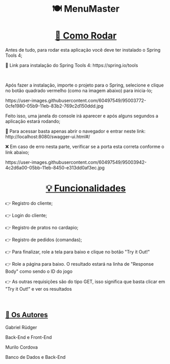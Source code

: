 <h1 align="center">🍽 MenuMaster</h1>

<h1 align="center">
    <a href="https://pt-br.reactjs.org/">🚀 Como Rodar </a>
</h1>
<p> Antes de tudo, para rodar esta aplicação você deve ter instalado o Spring Tools 4;</p>
<p>🔗 Link para instalação do Spring Tools 4: https://spring.io/tools</p>
<br>
<p> Após fazer a instalação, importe o projeto para o Spring, selecione e clique no botão quadrado vermelho (como na imagem abaixo) para inicia-lo;</p>
https://user-images.githubusercontent.com/60497549/95003772-0cfe1980-05b9-11eb-83b2-769c2d150ddd.jpg
<br>
<p> Feito isso, uma janela do console irá aparecer e após alguns segundos a aplicação estará rodando;</p>
<p> 🔗 Para acessar basta apenas abrir o navegador e entrar neste link: http://localhost:8080/swagger-ui.html#/</p>
<p> ❌ Em caso de erro nesta parte, verificar se a porta esta correta conforme o link abaixo;</p>
https://user-images.githubusercontent.com/60497549/95003942-4c2d6a00-05bb-11eb-8450-e313dd0af3ec.jpg


<h1 align="center">
    <a href="https://pt-br.reactjs.org/">💡 Funcionalidades </a>
</h1>
<p> 👉 Registro do cliente;</p>
<p> 👉 Login do cliente;</p>
<p> 👉 Registro de pratos no cardapio;</p>
<p> 👉 Registro de pedidos (comandas);</p>
<p> 👉 Para finalizar, role a tela para baixo e clique no botão "Try it Out!"</p>
<p> 👉 Role a página para baixo. O resultado estará na linha de "Response Body" como sendo o ID do jogo</p>
<p> 👉 As outras requisições são do tipo GET, isso significa que basta clicar em "Try it Out!" e ver os resultados</p>
<br>
<h2 align="left">
    <a href="https://pt-br.reactjs.org/">🦅 Os Autores</a>
</h2>
<p>Gabriel Rüdger</p>
<p>   Back-End e Front-End</p>
<p>Murilo Cordova</p>
<p>   Banco de Dados e Back-End</p>
